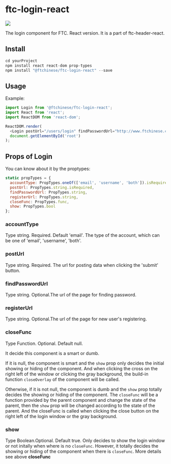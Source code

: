# ftc-login-react
[![](https://travis-ci.org/wangyichen1064431086/ftc-login-react.svg?branch=master)](https://travis-ci.org/wangyichen1064431086/ftc-login-react)

<!-- MARKDOWN 插图基础格式： [![Alt text](图片链接)](点击图片后跳转链接) -->

The login component for FTC. React version. It is a part of ftc-header-react.

## Install
```c
cd yourProject
npm install react react-dom prop-types
npm install "@ftchinese/ftc-login-react" --save 
```

## Usage
Example:

```js
import Login from '@ftchinese/ftc-login-react';
import React from 'react';
import ReactDOM from 'react-dom';

ReactDOM.render(
  <Login postUrl="/users/login" findPasswordUrl="http://www.ftchinese.com/users/findpassword" registerUrl="http://user.ftchinese.com/register" />,
  document.getElementById('root')
);
```

## Props of Login
You can know about it by the proptypes:

```js
static propTypes = {
  accountType: PropTypes.oneOf(['email', 'username', 'both']).isRequired,
  postUrl: PropTypes.string.isRequired,
  findPasswordUrl: PropTypes.string,
  registerUrl: PropTypes.string,
  closeFunc: PropTypes.func,
  show: PropTypes.bool
};

```
### accountType
Type string. Required. Default 'email'. The type of the account, which can be one of 'email', 'username', 'both'.

### postUrl
Type string. Required. The url for posting data when clicking the 'submit' button.

### findPasswordUrl
Type string. Optional.The url of the page for finding password.

### registerUrl
Type string. Optional.The url of the page for new user's registering.

### closeFunc
Type Function. Optional. Default null.

It decide this component is a smart or dumb.

If it is null, the component is smart and the <code>show</code> prop only decides the initial showing or hiding of the component. And when clicking the cross on the right left of the window or clicking the gray background, the build-in function <code>closeOverlay</code> of the component will be called.

Otherwise, if it is not null, the component is dumb and the <code>show</code> prop totally decides the showing or hiding of the component. The <code>closeFunc</code> will be a function provided by the parent component and change the state of the parent, then the <code>show</code> prop will be changed according to the state of the parent. And the closeFunc is called when clicking the close button on the right left of the login window or the gray background.

### show
Type Boolean.Optional. Default true. Only decides to show the login window or not initally when where is no <code>closeFunc</code>. However, it totally decides the showing or hiding of the component when there is <code>closeFunc</code>. More details see above **closeFunc**